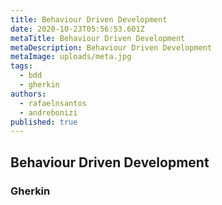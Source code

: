 ```yaml
---
title: Behaviour Driven Development
date: 2020-10-23T05:56:53.601Z
metaTitle: Behaviour Driven Development
metaDescription: Behaviour Driven Development
metaImage: uploads/meta.jpg
tags:
  - bdd
  - gherkin
authors:
  - rafaelnsantos
  - andrebonizi
published: true
---
```

## Behaviour Driven Development	

### Gherkin